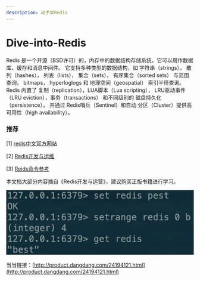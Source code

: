 ```yaml
---
description: 动手学Redis
---
```


# Dive-into-Redis

Redis 是一个开源（BSD许可）的，内存中的数据结构存储系统，它可以用作数据库、缓存和消息中间件。 它支持多种类型的数据结构，如 字符串（strings）， 散列（hashes）， 列表（lists）， 集合（sets）， 有序集合（sorted sets） 与范围查询， bitmaps， hyperloglogs 和 地理空间（geospatial） 索引半径查询。 Redis 内置了 复制（replication），LUA脚本（Lua scripting）， LRU驱动事件（LRU eviction），事务（transactions） 和不同级别的 磁盘持久化（persistence）， 并通过 Redis哨兵（Sentinel）和自动 分区（Cluster）提供高可用性（high availability）。

### 推荐

\[1\] [redis中文官方网站](http://www.redis.cn/)

\[2\] [Redis开发与运维](https://book.douban.com/subject/26971561/)

\[3\] [Reids命令参考](http://doc.redisfans.com/)

本文档大部分内容摘自《Redis开发与运营》，建议购买正版书籍进行学习。

![](.gitbook/assets/image%20%2871%29.png)

当当链接：[http://product.dangdang.com/24194121.html](http://product.dangdang.com/24194121.html)

